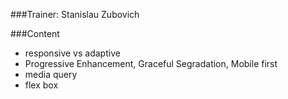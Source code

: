 ###Trainer: Stanislau Zubovich

###Content
- responsive vs adaptive
- Progressive Enhancement, Graceful Segradation, Mobile first
- media query
- flex box
